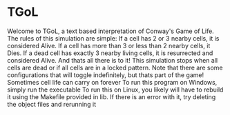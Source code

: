 # TGoL
Welcome to TGoL, a text based interpretation of Conway's Game of Life. The rules of this simulation are simple:
If a cell has 2 or 3 nearby cells, it is considered Alive.
If a cell has more than 3 or less than 2 nearby cells, it Dies.
If a dead cell has exactly 3 nearby living cells, it is resurrected and considered Alive.
And thats all there is to it! This simulation stops when all cells are dead or if all cells are in a locked pattern.
Note that there are some configurations that will toggle indefinitely, but thats part of the game! Sometimes cell life can carry on forever
To run this program on Windows, simply run the executable
To run this on Linux, you likely will have to rebuild it using the Makefile provided in lib. If there is an error with it, try deleting the object files and rerunning it
